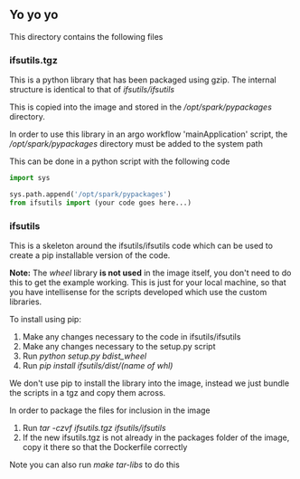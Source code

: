 ## Yo yo yo

This directory contains the following files

### ifsutils.tgz

This is a python library that has been packaged using gzip. The internal structure is identical to that of _ifsutils/ifsutils_

This is copied into the image and stored in the _/opt/spark/pypackages_ directory. 

In order to use this library in an argo workflow 'mainApplication' script, the _/opt/spark/pypackages_ directory must be added to the system path 

This can be done in a python script with the following code
```python
import sys

sys.path.append('/opt/spark/pypackages')
from ifsutils import (your code goes here...)
```

### ifsutils

This is a skeleton around the ifsutils/ifsutils code which can be used to create a pip installable version of the code. 

**Note:** The _wheel_ library **is not used** in the image itself, you don't need to do this to get the example working. This is just for your local machine, so that you have intellisense for the scripts developed which use the custom libraries.

To install using pip:

1. Make any changes necessary to the code in ifsutils/ifsutils
2. Make any changes necessary to the setup.py script
3. Run *python setup.py bdist_wheel*
4. Run _pip install ifsutils/dist/(name of whl)_

We don't use pip to install the library into the image, instead we just bundle the scripts in a tgz and copy them across.

In order to package the files for inclusion in the image

1. Run _tar -czvf ifsutils.tgz ifsutils/ifsutils_
2. If the new ifsutils.tgz is not already in the packages folder of the image, copy it there so that the Dockerfile correctly

Note you can also run _make tar-libs_ to do this

